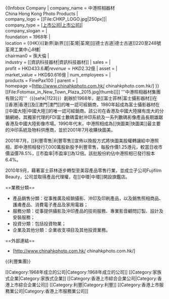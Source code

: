 {{Infobox Company |
company_name = 中港照相器材<br>China Hong Kong Photo Products |   
company_logo = [[File:CHKP_LOGO.jpg|250px]]|   
company_type = [[上市公司|上市公司]]({{hkex|1123}})|   
company_slogan = |   
foundation = 1968年 |   
location = {{HK}}[[新界|新界]][[荃灣|荃灣]][[德士古道|德士古道]]220至248號荃灣工業中心8樓|   
chairman0 = 孫大倫 |   
industry = [[資訊科技器材|資訊科技器材]] |
sales =  |   
profit = HKD$433.6萬 |   
revenue = HKD$2.32億 |
asset =  |   
market_value = HKD$0.616億 |
num_employees =  |   
products = FinePax100 |
parent = |   
homepage =[http://www.chinahkphoto.com.hk/ chinahkphoto.com.hk/]
}}  
[[File:Fotomax_in_New_Town_Plaza_2015.jpg|thumb]]]]
'''中港照相器材集團有限公司'''（{{sehk|1123}}）創辦於1968年，是[[富士菲林|富士攝影器材]]在[[香港|香港]]及[[澳門|澳門]]的唯一認可經銷商，1980年起成為富士攝影器材在[[中國大陸|中國大陸]]的唯一認可經銷商。該公司在香港及中國大陸擁有庞大的分銷網絡，其獨家代理的FDI富士數碼雷射沖印系統及一系列數碼影像產品長期雄踞香港及中國大陸影像市場。1990年代末，中港照相成為[[快圖美|快圖美]]最主要的沖印系統及物料供應商，並於2001年7月收購快圖美。

2001年7月，[[利豐零售|利豐零售]]宣佈以換股方式將快圖美股權轉讓給中港照相，即中港照相發行7,000萬股新股予利豐零售，每股作價1.25港元，較當日收市價溢價78.5%，[[市盈率|市盈率]]為12倍。該批股份約佔中港照相已發行股本6.4%。

2010年9月，藉著富士菲林逐步轉型至美容產品零售行業，並成立子公司Fujifilm Beauty，公司並取得產品代理權，在[[中環|中環]]開設旗鑑店。

==業務分類==

* 產品銷售分類：從事推廣及經銷攝影、沖印及印刷產品，以及銷售照相商品、護膚產品、消費電子產品及家用電器；
* 服務分類：從事提供攝影及沖印產品的技術服務、專業影音顧問訂製、設計及安裝服務；
* 投資分類：包括投資物業；
* 企業及其他分類：企業收支項目及其他投資業務。

==外部連結==
* [http://www.chinahkphoto.com.hk/ chinahkphoto.com.hk/]

 {{利豐集團}}

[[Category:1968年成立的公司|Category:1968年成立的公司]]
[[Category:家族式企業|Category:家族式企業]]
[[Category:香港上市綜合企業公司|Category:香港上市綜合企業公司]]
[[Category:利豐|Category:利豐]]
[[Category:香港上市服務業公司|Category:香港上市服務業公司]]